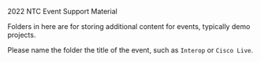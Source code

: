 2022 NTC Event Support Material

Folders in here are for storing additional content for events, typically demo projects.

Please name the folder the title of the event, such as `Interop` or `Cisco Live`.
